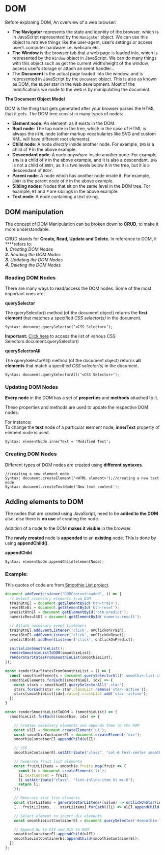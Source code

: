 # DOM

Before explaning DOM, An overview of a web browser:

* **The Navigator** represents the state and identity of the browser, which is in JavaScript represented by the `Navigator` object. We can use this object to retrieve things like the user-agent, user’s settings or access user’s computer hardware i.e. webcam etc.
* **The Window** is the browser tab that a web page is loaded into, which is represented by the `Window` object in JavaScript. We can do many things with this object such as get the current width/height of the window, access user’s storage or attach an event handler…
* The **Document** is the actual page loaded into the window, and is represented in JavaScript by the `Document` object. This is also as known as DOM, the super star in the web development. Most of the modifications we made to the web is by manipulating the document.

 **The Document Object Model**

DOM is the thing that gets generated after your browser parses the HTML that it gets. The DOM tree consist in many types of nodes:

* **Element node**: An element, as it exists in the DOM.
* **Root node**: The top node in the tree, which in the case of HTML is always the `HTML` node \(other markup vocabularies like SVG and custom XML will have different root elements\).
* **Child node**: A node _directly_ inside another node. For example, `IMG` is a child of `P` in the above example.
* **Descendant node**: A node _anywhere_ inside another node. For example, `IMG` is a child of `P` in the above example, and it is also a descendant. `IMG` is not a child of `BODY`, as it is two levels below it in the tree, but it is a descendant of `BODY`.
* **Parent node**: A node which has another node inside it. For example, `BODY` is the parent node of `P` in the above example.
* **Sibling nodes**: Nodes that sit on the same level in the DOM tree. For example, `H1` and `P` are siblings in the above example.
* **Text node**: A node containing a text string.

## D**OM manipulation** <a id="2a17"></a>

 The concept of DOM Manipulation can be broken down to **CRUD**, to make it more understandable.

 CRUD stands for **Create, Read, Update and Delete.** In reference to DOM, it ****refers to:  
_**1.** Creating DOM Nodes  
**2.** Reading the DOM Nodes  
**3.** Updating the DOM Nodes  
**4.** Deleting the DOM Nodes_

### Reading DOM Nodes

There are many ways to read/access the DOM nodes. Some of the most important ones are:

**querySelector**

The querySelector\(\) method \(of the document object\) returns the **first element** that matches a specified _CSS selector\(s\)_ in the document.

```text
Syntax: document.querySelector(‘<CSS Selector>’);
```

**Important:** [Click here](https://developer.mozilla.org/en-US/docs/Web/CSS/CSS_Selectors) to access the list of various CSS Selectors.document.querySelector\(\)

**querySelectorAll**

The querySelectorAll\(\) method \(of the document object\) returns **all** **elements** that match a specified _CSS selector\(s\)_ in the document.

```text
Syntax: document.querySelectorAll(‘<CSS Selector>’);
```

### Updating DOM Nodes

**Every node** in the DOM has a set of **properties** and **methods** attached to it.

These properties and methods are used to update the respective DOM nodes.

For instance:  
To change the **text** node of a particular element node, **innerText** property of element node is used.

```text
Syntax: elementNode.innerText = 'Modified Text';
```

### Creating DOM Nodes

Different types of DOM nodes are created using **different syntaxes**.

```text
//creating a new element node
Syntax: document.createElement('<HTML element>');//creating a new text node
Syntax: document.createTextNode('New text content');
```

## Adding elements to DOM <a id="b721"></a>

The nodes that are created using JavaScript, need to be **added to the DOM** also, else there is **no use** of creating the node.

Addition of a node to the DOM **makes it visible** in the browser.

The **newly created** node is **appended** to an **existing** node. This is done by using **appendChild\(\)**.

**appendChild**

```text
Syntax: elementNode.appendChild(elementNode);
```

### Example:

This quotes of code are from[ Smoothie List project](https://github.com/Ralvgar/Smoothies).

```javascript
document.addEventListener("DOMContentLoaded", () => {
  // Select necessary elements from DOM
  trainBtnEl = document.getElementById('btn-train');
  resetBtnEl = document.getElementById('btn-reset');
  predictBtnEl = document.getElementById('btn-predict');
  numericResultEl = document.getElementById('numeric-result');

  // Attach necessary event listeners
  trainBtnEl.addEventListener('click', onClickOnTrain);
  resetBtnEl.addEventListener('click', onClickOnReset);
  predictBtnEl.addEventListener('click', onClickOnPredict);

  initializeSmoothieList();
  renderSmoothieListToDOM(smoothieList);
  renderStarStatesFromSmoothieList(smoothieList);
});
```

```javascript
const renderStarStatesFromSmoothieList = () => {
  const smoothieElements = document.querySelectorAll('.smoothie-list-item');
  smoothieElements.forEach((smoothieEl, idx) => {
    const stars = smoothieEl.querySelectorAll('.star');
    stars.forEach(star => star.classList.remove('star--active'));
    stars[smoothieList[idx].value].classList.add('star--active');
  })
}
```

```javascript
const renderSmoothieListToDOM = (smoothieList) => {
  smoothieList.forEach((smoothie, idx) => {

    // Creates necessary elements and appends them to the DOM
    const ulEl = document.createElement('ul');
    const smoothieContainerEl = document.createElement('div');
    smoothieContainerEl.appendChild(ulEl)

    // CSS
    smoothieContainerEl.setAttribute("class", "col-6 text-center smoothie-list-item");

    // Generate fruit list elements
    const fruitLiItems = smoothie.fruits.map(fruit => {
      const li = document.createElement('li');
      li.textContent = fruit;
      li.setAttribute("class", "list-inline-item h1 mx-0");
      return li;
    });

    // Generate star list elements
    const starLiItems = generateStarLiItems((value) => onClickOnStar(idx, value));
    [...fruitLiItems, ...starLiItems].forEach((li) => ulEl.appendChild(li));

    // Select element to insert div elements
    const smoothieListContainerEl = document.querySelector('#smoothie-list-container');

    // Append UL to DIV and DIV to DOM
    smoothieContainerEl.appendChild(ulEl)
    smoothieListContainerEl.appendChild(smoothieContainerEl);
  })
};
```

